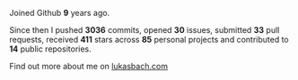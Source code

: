Joined Github **9** years ago.

Since then I pushed **3036** commits, opened **30** issues, submitted **33** pull requests, received **411** stars across **85** personal projects and contributed to **14** public repositories.

Find out more about me on [lukasbach.com](https://lukasbach.com)
